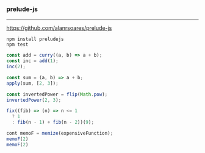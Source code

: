 ### prelude-js
---
https://github.com/alanrsoares/prelude-js

```
npm install preludejs
npm test
```

```js
const add = curry((a, b) => a + b);
const inc = add(1);
inc(2);

const sum = (a, b) => a + b;
apply(sum, [2, 3]);

const invertedPower = flip(Math.pow);
invertedPower(2, 3);

fix((fib) => (n) => n <= 1
  ? 1
  : fib(n - 1) + fib(n - 2))(9);

cont memoF = memize(expensiveFunction);
memoF(2)
memoF(2)
```

```
```


